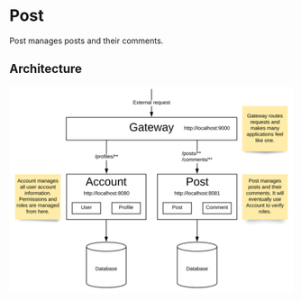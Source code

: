 # Post

Post manages posts and their comments.

## Architecture

![Application Architecture](docs/images/app-architecture.svg)